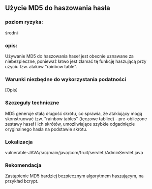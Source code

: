 ## Użycie MD5 do haszowania hasła

### poziom ryzyka:
średni

### opis:
Używanie MD5 do haszowania haseł jest obecnie uznawane za niebezpieczne, ponieważ łatwo jest złamać tę funkcję haszującą przy użyciu tzw. ataków "rainbow table".

### Warunki niezbędne do wykorzystania podatności
[Opis]

### Szczeguły techniczne
MD5 generuje stałą długość skrótu, co sprawia, że atakiujący mogą skonstruować tzw. "rainbow tables" (tęczowe tablice) - pre-obliczone zestawy haseł i ich skrótów, umożliwiające szybkie odgadnięcie oryginalnego hasła na podstawie skrótu.

### Lokalizacja
vulnerable-JAVA/src/main/java/com/fruit/servlet
/AdminServlet.java

### Rekomendacja
Zastąpienie MD5 bardziej bezpiecznym algorytmem haszującym, na przykład bcrypt.
